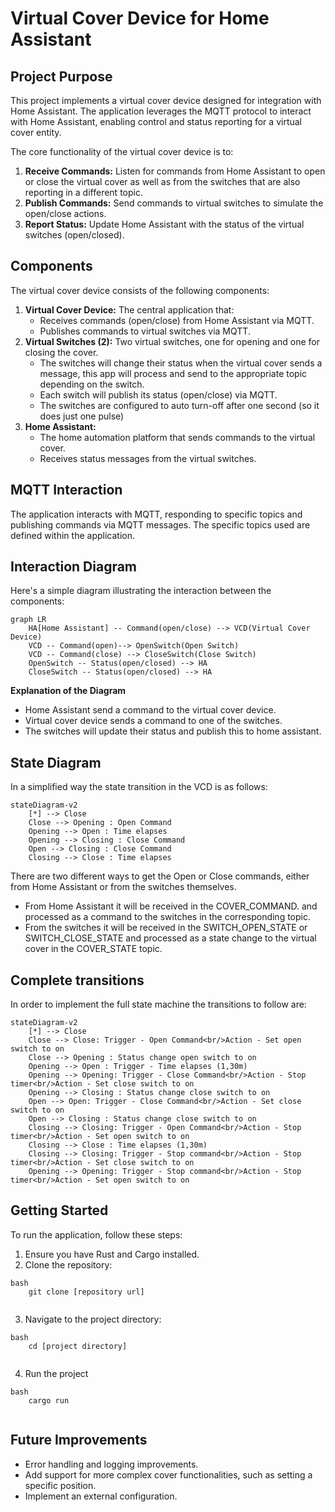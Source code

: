 # Virtual Cover Device for Home Assistant

## Project Purpose

This project implements a virtual cover device designed for integration with Home Assistant. The application leverages the MQTT protocol to interact with Home Assistant, enabling control and status reporting for a virtual cover entity.

The core functionality of the virtual cover device is to:

1.  **Receive Commands:** Listen for commands from Home Assistant to open or close the virtual cover as well as from the switches that are also reporting
in a different topic.
2.  **Publish Commands:** Send commands to virtual switches to simulate the open/close actions.
3.  **Report Status:** Update Home Assistant with the status of the virtual switches (open/closed).

## Components

The virtual cover device consists of the following components:

1.  **Virtual Cover Device:** The central application that:
    *   Receives commands (open/close) from Home Assistant via MQTT.
    *   Publishes commands to virtual switches via MQTT.
2.  **Virtual Switches (2):** Two virtual switches, one for opening and one for closing the cover.
    * The switches will change their status when the virtual cover sends a message, this app will process and send to the appropriate topic depending on the switch.
    *   Each switch will publish its status (open/close) via MQTT.
    *   The switches are configured to auto turn-off after one second (so it does just one pulse)
3. **Home Assistant:**
   * The home automation platform that sends commands to the virtual cover.
   * Receives status messages from the virtual switches.

## MQTT Interaction

The application interacts with MQTT, responding to specific topics and publishing commands via MQTT messages. The specific topics used are defined within the application.

## Interaction Diagram

Here's a simple diagram illustrating the interaction between the components:
```mermaid
graph LR
    HA[Home Assistant] -- Command(open/close) --> VCD(Virtual Cover Device)
    VCD -- Command(open)--> OpenSwitch(Open Switch)
    VCD -- Command(close) --> CloseSwitch(Close Switch)
    OpenSwitch -- Status(open/closed) --> HA
    CloseSwitch -- Status(open/closed) --> HA
```
**Explanation of the Diagram**

* Home Assistant send a command to the virtual cover device.
* Virtual cover device sends a command to one of the switches.
* The switches will update their status and publish this to home assistant.

## State Diagram

In a simplified way the state transition in the VCD is as follows:

```mermaid
stateDiagram-v2
    [*] --> Close
    Close --> Opening : Open Command
    Opening --> Open : Time elapses
    Opening --> Closing : Close Command
    Open --> Closing : Close Command
    Closing --> Close : Time elapses
```

There are two different ways to get the Open or Close commands, either from Home Assistant or from the switches themselves.
* From Home Assistant it will be received in the COVER_COMMAND.
and processed as a command to the switches in the corresponding topic.
* From the switches it will be received in the SWITCH_OPEN_STATE or SWITCH_CLOSE_STATE and processed as a state change to the virtual cover in 
the COVER_STATE topic.

## Complete transitions

In order to implement the full state machine the transitions to follow are:

```mermaid
stateDiagram-v2
    [*] --> Close
    Close --> Close: Trigger - Open Command<br/>Action - Set open switch to on
    Close --> Opening : Status change open switch to on
    Opening --> Open : Trigger - Time elapses (1,30m)
    Opening --> Opening: Trigger - Close Command<br/>Action - Stop timer<br/>Action - Set close switch to on 
    Opening --> Closing : Status change close switch to on
    Open --> Open: Trigger - Close Command<br/>Action - Set close switch to on
    Open --> Closing : Status change close switch to on
    Closing --> Closing: Trigger - Open Command<br/>Action - Stop timer<br/>Action - Set open switch to on
    Closing --> Close : Time elapses (1,30m)
    Closing --> Closing: Trigger - Stop command<br/>Action - Stop timer<br/>Action - Set close switch to on
    Opening --> Opening: Trigger - Stop command<br/>Action - Stop timer<br/>Action - Set open switch to on
```

## Getting Started

To run the application, follow these steps:

1.  Ensure you have Rust and Cargo installed.
2.  Clone the repository:
```
bash
    git clone [repository url]
    
```
3.  Navigate to the project directory:
```
bash
    cd [project directory]
    
```
4.  Run the project
```
bash
    cargo run
    
```
## Future Improvements

*   Error handling and logging improvements.
*   Add support for more complex cover functionalities, such as setting a specific position.
*   Implement an external configuration.